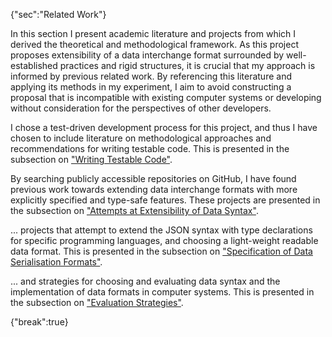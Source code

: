 {"sec":"Related Work"}

In this section I present academic literature and projects from which I derived the theoretical and methodological framework. As this project proposes extensibility of a data interchange format surrounded by well-established practices and rigid structures, it is crucial that my approach is informed by previous related work. By referencing this literature and applying its methods in my experiment, I aim to avoid constructing a proposal that is incompatible with existing computer systems or developing without consideration for the perspectives of other developers.

I chose a test-driven development process for this project, and thus I have chosen to include literature on methodological approaches and recommendations for writing testable code. This is presented in the subsection on ["Writing Testable Code"](#writingtestablecode).

By searching publicly accessible repositories on GitHub, I have found previous work towards extending data interchange formats with more explicitly specified and type-safe features. These projects are presented in the subsection on ["Attempts at Extensibility of Data Syntax"](#attemptsatextensibilityofdatasyntax).

... projects that attempt to extend the JSON syntax with type declarations for specific programming languages, and choosing a light-weight readable data format. This is presented in the subsection on ["Specification of Data Serialisation Formats"](#specificationofdataserialisationformats).

... and strategies for choosing and evaluating data syntax and the implementation of data formats in computer systems. This is presented in the subsection on ["Evaluation Strategies"](#evaluationstrategies).

{"break":true}